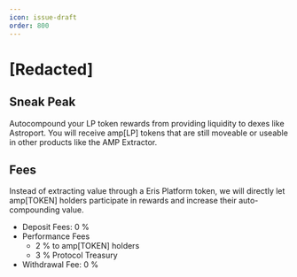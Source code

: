 ```yaml
---
icon: issue-draft
order: 800
---
```


# [Redacted]

## Sneak Peak 

Autocompound your LP token rewards from providing liquidity to dexes like Astroport.
You will receive amp[LP] tokens that are still moveable or useable in other products like the AMP Extractor.

## Fees

Instead of extracting value through a Eris Platform token, we will directly let amp[TOKEN] holders participate in rewards and increase their auto-compounding value.

- Deposit Fees: 0 %
- Performance Fees
  - 2 % to amp[TOKEN] holders 
  - 3 % Protocol Treasury
- Withdrawal Fee: 0 %
